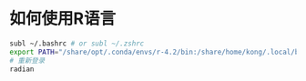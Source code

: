 # 如何使用R语言

```bash
subl ~/.bashrc # or subl ~/.zshrc
export PATH="/share/opt/.conda/envs/r-4.2/bin:/share/home/kong/.local/bin:$PATH"
# 重新登录
radian
```
